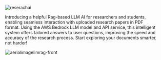 ![reserachai](https://github.com/shreeharib/RagBased-pdfInteraction-chatbot/assets/107598445/7e5a4502-7f09-4b97-84bd-98abefd84aca)

Introducing a helpful Rag-based LLM AI for researchers and students, enabling seamless interaction with uploaded research papers in PDF format. Using the AWS Bedrock LLM model and API service, this intelligent system offers tailored answers to user questions, improving the speed and accuracy of the research process. Start exploring your documents smarter, not harder!

![aerialimagellmrag-front](https://github.com/shreeharib/RagBased-pdfInteraction-chatbot/assets/107598445/f9b5d894-c553-4cc7-aef8-9d697a4dfceb)

